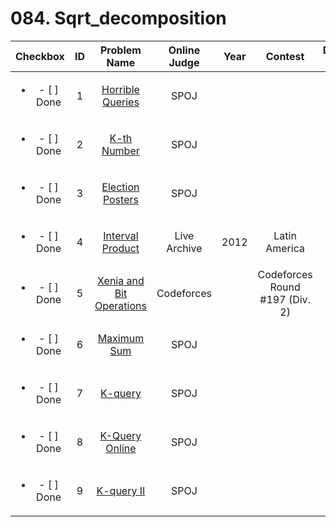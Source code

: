 # 084. Sqrt_decomposition


| Checkbox | ID | Problem Name|Online Judge|Year|Contest|Difficulty Level|
|:---:|:---:|:---:|:---:|:---:|:---:|:---:|
|<ul><li>- [ ] Done</li></ul>|1|[Horrible Queries](http://www.spoj.com/problems/HORRIBLE/)|SPOJ|||1|
|<ul><li>- [ ] Done</li></ul>|2|[K-th Number](http://www.spoj.com/problems/MKTHNUM/)|SPOJ|||1|
|<ul><li>- [ ] Done</li></ul>|3|[Election Posters](http://www.spoj.com/problems/POSTERS/)|SPOJ|||1|
|<ul><li>- [ ] Done</li></ul>|4|[Interval Product](https://icpcarchive.ecs.baylor.edu/index.php?option=onlinejudge&page=show_problem&problem=4150)|Live Archive|2012|Latin America|1|
|<ul><li>- [ ] Done</li></ul>|5|[Xenia and Bit Operations](http://codeforces.com/problemset/problem/339/D)|Codeforces||Codeforces Round #197 (Div. 2)|1|
|<ul><li>- [ ] Done</li></ul>|6|[Maximum Sum](http://www.spoj.com/problems/KGSS/)|SPOJ|||1|
|<ul><li>- [ ] Done</li></ul>|7|[K-query](http://www.spoj.com/problems/KQUERY/)|SPOJ|||1|
|<ul><li>- [ ] Done</li></ul>|8|[K-Query Online](http://www.spoj.com/problems/KQUERYO/)|SPOJ|||2|
|<ul><li>- [ ] Done</li></ul>|9|[K-query II](http://www.spoj.com/problems/KQUERY2/)|SPOJ|||3|
